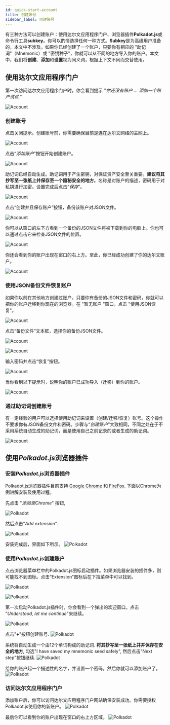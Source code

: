 ```yaml
---
id: quick-start-account
title: 创建账号
sidebar_label: 创建账号
---
```


有三种方法可以创建账户：使用达尔文应用程序门户、浏览器插件**Polkadot.js**或命令行工具**subkey**。你可以酌情选择任何一种方式。**Subkey**是为高级用户准备的，本文中不涉及。如果你已经创建了一个账户，只要你有相应的 "助记词"（Mnemonic）或 "密钥种子"，你就可以从不同的地方导入你的账户。本文中，我们将**创建**、**添加**和**设置**视为同义词，根据上下文不同而交替使用。


## 使用达尔文应用程序门户

第一次访问达尔文应用程序门户时，你会看到提示 "*你还没有账户 ... 添加一个账户试试.*"

![Account](assets/quick_start_zh-CN/darwinia-create-account-01.png)

### 创建账号

点击关闭提示。创建账号前，你需要确保目前是连在达尔文网络的主网上。

![Account](assets/quick_start_zh-CN/darwinia-create-account-02.png)

点击“*添加账户*”按钮开始创建账户。

![Account](assets/quick_start_zh-CN/darwinia-create-account-03.png)

助记词已经自动生成。助记词用于产生密钥，对保证资产安全至关重要。**建议将其抄写至一张纸上并保存至一个隐秘安全的地方**。名称是对账户的描述，密码用于对私钥进行加密。设置完成后点击“*保存*”。

![Account](assets/quick_start_zh-CN/darwinia-create-account-04.png)

点击“创建并且保存账户”按钮，备份该账户对JSON文件。

![Account](assets/quick_start_zh-CN/darwinia-create-account-05.png)

你可以从窗口的左下方看到一个备份的JSON文件将被下载到你的电脑上。你也可以通过点击它来检查JSON文件的位置。

![Account](assets/quick_start_zh-CN/darwinia-create-account-06.png)

你还会看到你的账户出现在窗口的右上方。至此，你已经成功创建了你的达尔文账户。

![Account](assets/quick_start_zh-CN/darwinia-create-account-07.png)


### 使用JSON备份文件恢复账户

如果你以前在其他地方创建过账户，只要你有备份的JSON文件和密码，你就可以把你的账户迁移到你现在的浏览器。在 "暂无账户 "窗口，点击 "使用JSON恢复"。

![Account](assets/quick_start_zh-CN/darwinia-json-account-01.png)

点击“备份文件”文本框，选择你的备份JSON文件。

![Account](assets/quick_start_zh-CN/darwinia-json-account-02.png)

![Account](assets/quick_start_zh-CN/darwinia-json-account-03.png)

输入密码并点击“恢复”按钮。

![Account](assets/quick_start_zh-CN/darwinia-json-account-04.png)

当你看到以下提示时，说明你的账户已成功导入（迁移）到你的账户。

![Account](assets/quick_start_zh-CN/darwinia-json-account-05.png)

### 通过助记词创建账号

有一定经验的用户可以选择使用助记词来设置（创建/迁移/恢复）账号。这个操作不要求你有JSON备份文件和密码。步骤与“*创建账户*”大致相同，不同之处在于不采用系统自动生成的助记词，而是使用自己之前记录的或者生成的助记词。


![Account](assets/quick_start_zh-CN/darwinia-mnemonic-account.png)

## 使用*Polkadot.js*浏览器插件

### 安装*Polkadot.js*浏览器插件

Polkadot.js浏览器插件目前支持 [Google Chrome](https://chrome.google.com/webstore/detail/polkadot%7Bjs%7D-extension/mopnmbcafieddcagagdcbnhejhlodfdd?hl=zh-CN) 和 [FireFox](https://addons.mozilla.org/zh-CN/firefox/addon/polkadot-js-extension). 下面以Chrome为例讲解安装及使用过程。 

先点击 "*添加至Chrome*" 按钮,

![Polkadot](assets/quick_start_zh-CN/darwinia-polkadot-account-01.png)

然后点击"*Add extension*".

![Polkadot](assets/quick_start_zh-CN/darwinia-polkadot-account-02.png)

安装完成后，界面如下所示。
![Polkadot](assets/quick_start_zh-CN/darwinia-polkadot-account-03.png)

### 使用*Polkadot.js*创建账户

点击浏览器菜单栏中的Polkadot.js图标启动插件。如果浏览器安装的插件多，则可能找不到图标。点击“Extension”图标后在下拉菜单中可以找到。

![Polkadot](assets/quick_start_zh-CN/darwinia-polkadot-account-04.png)

![Polkadot](assets/quick_start_zh-CN/darwinia-polkadot-account-05.png)

第一次启动Polkadot.js插件时，你会看到一个弹出的欢迎窗口。点击 "*Understood, let me continue*"来继续。

![Polkadot](assets/quick_start_zh-CN/darwinia-polkadot-account-06.png)

点击"**+**"按钮创建账号.
![Polkadot](assets/quick_start_zh-CN/darwinia-polkadot-account-07.png)

系统将自动生成一个由12个单词构成的助记词. **将其抄写至一张纸上并并保存在安全的地方**,  勾选"I have saved my mnemonic seed safely", 然后点击"Next step"按钮继续.
![Polkadot](assets/quick_start_zh-CN/darwinia-polkadot-account-08.png)

给你的账户起一个描述性的名字，并设置一个密码，然后你就可以添加账户了。
![Polkadot](assets/quick_start_zh-CN/darwinia-polkadot-account-09.png)

### 访问达尔文应用程序门户
添加账户后，你可以访问达尔文应用程序门户网站确保安装成功。你需要授权Polkadot.js使用你的新账户。
![Polkadot](assets/quick_start_zh-CN/darwinia-polkadot-account-10.png)

最后你可以看到你的账户出现在窗口的右上方区域。
![Polkadot](assets/quick_start_zh-CN/darwinia-polkadot-account-11.png)
